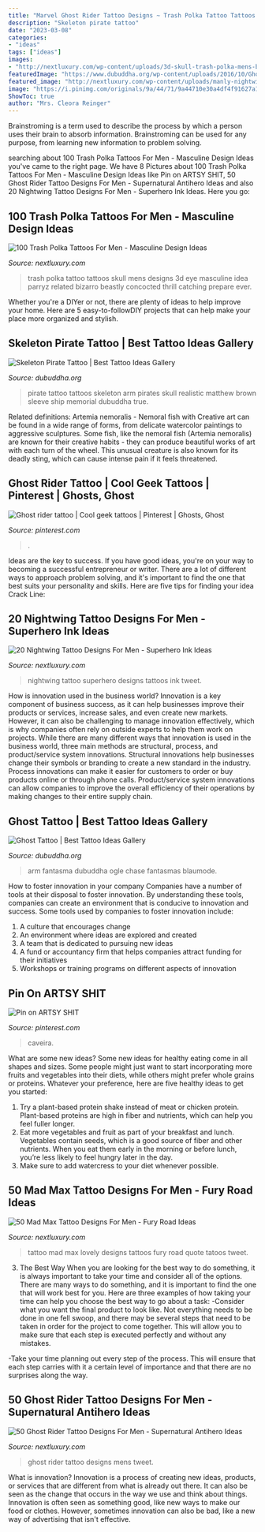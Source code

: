 ```yaml
---
title: "Marvel Ghost Rider Tattoo Designs ~ Trash Polka Tattoo Tattoos Skull Mens Designs 3d Eye Masculine Idea Parryz Related Bizarro Beastly Concocted Thrill Catching Prepare Ever"
description: "Skeleton pirate tattoo"
date: "2023-03-08"
categories:
- "ideas"
tags: ["ideas"]
images:
- "http://nextluxury.com/wp-content/uploads/3d-skull-trash-polka-mens-back-tattoo.jpg"
featuredImage: "https://www.dubuddha.org/wp-content/uploads/2016/10/Ghost-Tattoo-by-Chase-Ogle-1-728x728.jpg"
featured_image: "http://nextluxury.com/wp-content/uploads/manly-nightwing-tattoo-design-ideas-for-men.jpg"
image: "https://i.pinimg.com/originals/9a/44/71/9a44710e30a4df4f91627a1f6566ab1e.jpg"
ShowToc: true
author: "Mrs. Cleora Reinger"
---
```



Brainstroming is a term used to describe the process by which a person uses their brain to absorb information. Brainstroming can be used for any purpose, from learning new information to problem solving.

	

		
searching about 100 Trash Polka Tattoos For Men - Masculine Design Ideas you've came to the right page. We have 8 Pictures about 100 Trash Polka Tattoos For Men - Masculine Design Ideas like Pin on ARTSY SHIT, 50 Ghost Rider Tattoo Designs For Men - Supernatural Antihero Ideas and also 20 Nightwing Tattoo Designs For Men - Superhero Ink Ideas. Here you go:
		
    
## 100 Trash Polka Tattoos For Men - Masculine Design Ideas

<img loading=lazy src="http://nextluxury.com/wp-content/uploads/3d-skull-trash-polka-mens-back-tattoo.jpg" onerror="this.onerror=null;this.src='https://tse3.mm.bing.net/th?id=OIP.ZpZQCjtELUiWA5QX-dA4oQHaH0&amp;pid=15.1';" alt="100 Trash Polka Tattoos For Men - Masculine Design Ideas">

_Source: nextluxury.com_

>trash polka tattoo tattoos skull mens designs 3d eye masculine idea parryz related bizarro beastly concocted thrill catching prepare ever. 

	

Whether you're a DIYer or not, there are plenty of ideas to help improve your home. Here are 5 easy-to-followDIY projects that can help make your place more organized and stylish.

    
## Skeleton Pirate Tattoo | Best Tattoo Ideas Gallery

<img loading=lazy src="http://www.dubuddha.org/wp-content/uploads/2015/09/Pirate-Skeeton-Tattoo-by-Matthew-Brown.jpg" onerror="this.onerror=null;this.src='https://tse2.mm.bing.net/th?id=OIP.9JfyYi0myYEV-nOt1Us6iAHaHa&amp;pid=15.1';" alt="Skeleton Pirate Tattoo | Best Tattoo Ideas Gallery">

_Source: dubuddha.org_

>pirate tattoo tattoos skeleton arm pirates skull realistic matthew brown sleeve ship memorial dubuddha true. 

	

Related definitions: Artemia nemoralis - Nemoral fish with
Creative art can be found in a wide range of forms, from delicate watercolor paintings to aggressive sculptures. Some fish, like the nemoral fish (Artemia nemoralis) are known for their creative habits - they can produce beautiful works of art with each turn of the wheel. This unusual creature is also known for its deadly sting, which can cause intense pain if it feels threatened.

    
## Ghost Rider Tattoo | Cool Geek Tattoos | Pinterest | Ghosts, Ghost

<img loading=lazy src="https://s-media-cache-ak0.pinimg.com/736x/4d/24/9c/4d249cd6ffb70f11c2f694b5ef446e43.jpg" onerror="this.onerror=null;this.src='https://tse3.mm.bing.net/th?id=OIP.ePFu3YwPLdNEcFK3J4vftgAAAA&amp;pid=15.1';" alt="Ghost rider tattoo | Cool geek tattoos | Pinterest | Ghosts, Ghost">

_Source: pinterest.com_

>. 

	

Ideas are the key to success. If you have good ideas, you're on your way to becoming a successful entrepreneur or writer. There are a lot of different ways to approach problem solving, and it's important to find the one that best suits your personality and skills. Here are five tips for finding your idea Crack Line:

    
## 20 Nightwing Tattoo Designs For Men - Superhero Ink Ideas

<img loading=lazy src="http://nextluxury.com/wp-content/uploads/manly-nightwing-tattoo-design-ideas-for-men.jpg" onerror="this.onerror=null;this.src='https://tse2.mm.bing.net/th?id=OIP.T1ie1qIIaM7-30oPGTtxtQHaJ6&amp;pid=15.1';" alt="20 Nightwing Tattoo Designs For Men - Superhero Ink Ideas">

_Source: nextluxury.com_

>nightwing tattoo superhero designs tattoos ink tweet. 

	

How is innovation used in the business world?
Innovation is a key component of business success, as it can help businesses improve their products or services, increase sales, and even create new markets. However, it can also be challenging to manage innovation effectively, which is why companies often rely on outside experts to help them work on projects. 
While there are many different ways that innovation is used in the business world, three main methods are structural, process, and product/service system innovations. Structural innovations help businesses change their symbols or branding to create a new standard in the industry. Process innovations can make it easier for customers to order or buy products online or through phone calls. Product/service system innovations can allow companies to improve the overall efficiency of their operations by making changes to their entire supply chain.

    
## Ghost Tattoo | Best Tattoo Ideas Gallery

<img loading=lazy src="https://www.dubuddha.org/wp-content/uploads/2016/10/Ghost-Tattoo-by-Chase-Ogle-1-728x728.jpg" onerror="this.onerror=null;this.src='https://tse4.mm.bing.net/th?id=OIP.I7mvTDIW3sbeRCZKFHWvmQHaHa&amp;pid=15.1';" alt="Ghost Tattoo | Best Tattoo Ideas Gallery">

_Source: dubuddha.org_

>arm fantasma dubuddha ogle chase fantasmas blaumode. 

	

How to foster innovation in your company
Companies have a number of tools at their disposal to foster innovation. By understanding these tools, companies can create an environment that is conducive to innovation and success. 
Some tools used by companies to foster innovation include: 

1. A culture that encourages change 
2. An environment where ideas are explored and created 
3. A team that is dedicated to pursuing new ideas 
4. A fund or accountancy firm that helps companies attract funding for their initiatives 
5. Workshops or training programs on different aspects of innovation 

    
## Pin On ARTSY SHIT

<img loading=lazy src="https://i.pinimg.com/originals/9a/44/71/9a44710e30a4df4f91627a1f6566ab1e.jpg" onerror="this.onerror=null;this.src='https://tse3.mm.bing.net/th?id=OIP.VINaj9C6CTBFUq8JDEyapAHaLA&amp;pid=15.1';" alt="Pin on ARTSY SHIT">

_Source: pinterest.com_

>caveira. 

	

What are some new ideas?
Some new ideas for healthy eating come in all shapes and sizes. Some people might just want to start incorporating more fruits and vegetables into their diets, while others might prefer whole grains or proteins. Whatever your preference, here are five healthy ideas to get you started: 
1) Try a plant-based protein shake instead of meat or chicken protein. Plant-based proteins are high in fiber and nutrients, which can help you feel fuller longer. 
2) Eat more vegetables and fruit as part of your breakfast and lunch. Vegetables contain seeds, which is a good source of fiber and other nutrients. When you eat them early in the morning or before lunch, you’re less likely to feel hungry later in the day. 
3) Make sure to add watercress to your diet whenever possible.

    
## 50 Mad Max Tattoo Designs For Men - Fury Road Ideas

<img loading=lazy src="http://nextluxury.com/wp-content/uploads/manly-mad-max-what-a-lovely-day-upper-chest-quote-tattoo-design-ideas-for-men.jpg" onerror="this.onerror=null;this.src='https://tse2.mm.bing.net/th?id=OIP.Uc2X7VhX5trLgIaF1tAcAwHaHa&amp;pid=15.1';" alt="50 Mad Max Tattoo Designs For Men - Fury Road Ideas">

_Source: nextluxury.com_

>tattoo mad max lovely designs tattoos fury road quote tatoos tweet. 

	

3) The Best Way
When you are looking for the best way to do something, it is always important to take your time and consider all of the options. There are many ways to do something, and it is important to find the one that will work best for you. Here are three examples of how taking your time can help you choose the best way to go about a task: 
-Consider what you want the final product to look like. Not everything needs to be done in one fell swoop, and there may be several steps that need to be taken in order for the project to come together. This will allow you to make sure that each step is executed perfectly and without any mistakes.

-Take your time planning out every step of the process. This will ensure that each step carries with it a certain level of importance and that there are no surprises along the way.

    
## 50 Ghost Rider Tattoo Designs For Men - Supernatural Antihero Ideas

<img loading=lazy src="http://nextluxury.com/wp-content/uploads/mens-ghost-rider-tattoo-design-inspiration.jpg" onerror="this.onerror=null;this.src='https://tse3.mm.bing.net/th?id=OIP.r4rl4bgTqCUdmHH9Vd55OgHaHa&amp;pid=15.1';" alt="50 Ghost Rider Tattoo Designs For Men - Supernatural Antihero Ideas">

_Source: nextluxury.com_

>ghost rider tattoo designs mens tweet. 

	

What is innovation?
Innovation is a process of creating new ideas, products, or services that are different from what is already out there. It can also be seen as the change that occurs in the way we use and think about things. Innovation is often seen as something good, like new ways to make our food or clothes. However, sometimes innovation can also be bad, like a new way of advertising that isn't effective.

